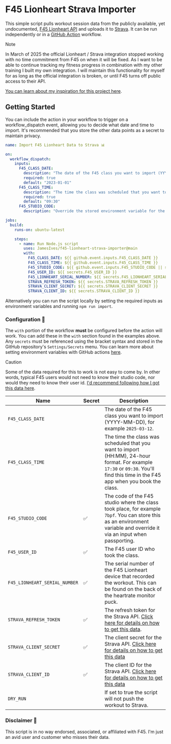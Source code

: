 # F45 Lionheart Strava Importer

<!-- <img align="right" width="128" height="auto"  src="./.github/docs/icon.png" alt="Icon"> -->

This simple script pulls workout session data from the publicly available, yet undocumented, [F45 Lionheart API](https://f45training.com/) and uploads it to [Strava](https://strava.com/). It can be run independently or in a [GitHub Action](https://github.com/features/actions) workflow.

> [!NOTE]
> In March of 2025 the official Lionheart / Strava integration stopped working with no time commitment from F45 on when it will be fixed. As I want to be able to continue tracking my fitness progress in combination with my other training I built my own integration. I will maintain this functionality for myself for as long as the official integration is broken, or until F45 turns off public access to their API.
>
> [You can learn about my inspiration for this project here](https://jamesiv.es/blog/experiment/javascript/2025/03/14/f45-broke-my-beloved-strava-integration).

## Getting Started

You can include the action in your workflow to trigger on a workflow_dispatch event, allowing you to decide what date and time to import. It's recommended that you store the other data points as a secret to maintain privacy.

```yml
name: Import F45 Lionheart Data to Strava 📊

on:
  workflow_dispatch:
    inputs:
      F45_CLASS_DATE:
        description: "The date of the F45 class you want to import (YYYY-MM-DD)"
        required: true
        default: "2023-01-01"
      F45_CLASS_TIME:
        description: "The time the class was scheduled that you want to import (HH:MM), 24-hour format"
        required: true
        default: "09:30"
      F45_STUDIO_CODE:
        description: "Override the stored environment variable for the studio code. This is useful if passporting at another studio."

jobs:
  build:
    runs-on: ubuntu-latest

    steps:
      - name: Run Node.js script
        uses: JamesIves/f45-lionheart-strava-importer@main
        with:
          F45_CLASS_DATE: ${{ github.event.inputs.F45_CLASS_DATE }}
          F45_CLASS_TIME: ${{ github.event.inputs.F45_CLASS_TIME }}
          F45_STUDIO_CODE: ${{ github.event.inputs.F45_STUDIO_CODE || secrets.F45_STUDIO_CODE }}
          F45_USER_ID: ${{ secrets.F45_USER_ID }}
          F45_LIONHEART_SERIAL_NUMBER: ${{ secrets.F45_LIONHEART_SERIAL_NUMBER }}
          STRAVA_REFRESH_TOKEN: ${{ secrets.STRAVA_REFRESH_TOKEN }}
          STRAVA_CLIENT_SECRET: ${{ secrets.STRAVA_CLIENT_SECRET }}
          STRAVA_CLIENT_ID: ${{ secrets.STRAVA_CLIENT_ID }}
```

Alternatively you can run the script locally by setting the required inputs as environment variables and running `npm run import`.

### Configuration 📁

The `with` portion of the workflow **must** be configured before the action will work. You can add these in the `with` section found in the examples above. Any `secrets` must be referenced using the bracket syntax and stored in the GitHub repository's `Settings/Secrets` menu. You can learn more about setting environment variables with GitHub actions [here](https://help.github.com/en/actions/configuring-and-managing-workflows/creating-and-storing-encrypted-secrets#creating-encrypted-secrets).

> [!CAUTION]
> Some of the data required for this to work is not easy to come by. In other words, typical F45 users would not need to know their studio code, nor would they need to know their user id. [I'd recommend following how I got this data here](https://jamesiv.es/blog/experiment/javascript/2025/03/14/f45-broke-my-beloved-strava-integration).

| Name                          | Secret | Description                                                                                                                                                                     |
| ----------------------------- | ------ | ------------------------------------------------------------------------------------------------------------------------------------------------------------------------------- |
| `F45_CLASS_DATE`              |        | The date of the F45 class you want to import (YYYY-MM-DD), for example `2025-03-12`.                                                                                            |
| `F45_CLASS_TIME`              |        | The time the class was scheduled that you want to import (HH:MM), 24-hour format. For example `17:30` or `09:30`. You'll find this time in the F45 app when you book the class. |
| `F45_STUDIO_CODE`             | ✅     | The code of the F45 studio where the class took place, for example `7bpf`. You can store this as an environment variable and override it via an input when passporting.         |
| `F45_USER_ID`                 | ✅     | The F45 user ID who took the class.                                                                                                                                             |
| `F45_LIONHEART_SERIAL_NUMBER` | ✅     | The serial number of the F45 Lionheart device that recorded the workout. This can be found on the back of the heartrate monitor puck.                                           |
| `STRAVA_REFRESH_TOKEN`        | ✅     | The refresh token for the Strava API. [Click here for details on how to get this data](https://developers.strava.com/docs/getting-started/).                                    |
| `STRAVA_CLIENT_SECRET`        | ✅     | The client secret for the Strava API. [Click here for details on how to get this data](https://developers.strava.com/docs/getting-started/)                                     |
| `STRAVA_CLIENT_ID`            | ✅     | The client ID for the Strava API. [Click here for details on how to get this data](https://developers.strava.com/docs/getting-started/)                                         |
| `DRY_RUN`                     |        | If set to true the script will not push the workout to Strava.                                                                                                                  |

### Disclaimer 📜

This script is in no way endorsed, associated, or affiliated with F45. I'm just an avid user and customer who misses their data.
